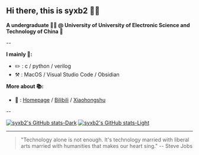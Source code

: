 ## Hi there, this is syxb2 👋🏻

**A undergraduate 🙋🏻 @ University of University of Electronic Science and Technology of China 🏫**

-- 

**I mainly 🎯:**

* ✏️ : c / python / verilog
* ⚒️ : MacOS / Visual Studio Code / Obsidian

**More about 📚:**

* 🔗 : [Homepage](https://syxb2.github.io) / [Bilibili](https://space.bilibili.com/24550465) / [Xiaohongshu](https://www.xiaohongshu.com/user/profile/63caa3bd0000000026006cf2)

--

[![syxb2's GitHub stats-Dark](https://github-readme-stats.vercel.app/api?username=syxb2&show_icons=true&rank_icon=github&theme=tokyonight#gh-dark-mode-only)](https://github.com/anuraghazra/github-readme-stats#gh-dark-mode-only)
[![syxb2's GitHub stats-Light](https://github-readme-stats.vercel.app/api?username=syxb2&show_icons=true&rank_icon=github&theme=default#gh-light-mode-only)](https://github.com/anuraghazra/github-readme-stats#gh-light-mode-only)

***

> "Technology alone is not enough. It's technology married with liberal arts married with humanities that makes our heart sing." -- Steve Jobs

<!-- align="right" width="60%"/> -->

<!--
[![Top Langs](https://github-readme-stats.vercel.app/api/top-langs/?username=syxb2&layout=compact&theme=tokyonight)](https://github.com/anuraghazra/github-readme-stats)
-->

